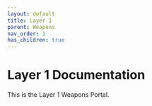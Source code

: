 ```yaml
---
layout: default
title: Layer 1
parent: Weapons
nav_order: 1
has_children: true
---
```


# Layer 1 Documentation

This is the Layer 1 Weapons Portal.
